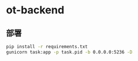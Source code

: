 # ot-backend

## 部署
```zsh
pip install -r requirements.txt
gunicorn task:app -p task.pid -b 0.0.0.0:5236 -D
```
